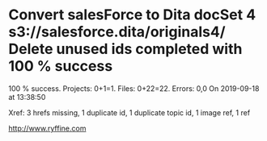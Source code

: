 # Convert salesForce to Dita docSet 4 s3://salesforce.dita/originals4/ Delete unused ids completed with 100 % success

100 % success. Projects: 0+1=1.  Files: 0+22=22. Errors: 0,0  On 2019-09-18 at 13:38:50

Xref: 3 hrefs missing, 1 duplicate id, 1 duplicate topic id, 1 image ref, 1 ref



http://www.ryffine.com
